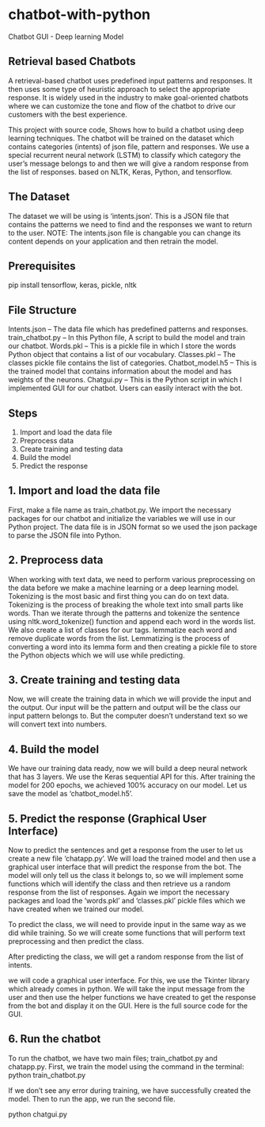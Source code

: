 # chatbot-with-python
Chatbot GUI - Deep learning Model


## Retrieval based Chatbots
A retrieval-based chatbot uses predefined input patterns and responses.
It then uses some type of heuristic approach to select the appropriate response.
It is widely used in the industry to make goal-oriented chatbots where we can customize the tone and flow of the chatbot to drive our customers with the best experience.


This project with source code, Shows how to build a chatbot using deep learning techniques. The chatbot will be trained on the dataset which contains categories (intents) of json file, pattern and responses. We use a special recurrent neural network (LSTM) to classify which category the user’s message belongs to and then we will give a random response from the list of responses.
based on NLTK, Keras, Python, and tensorflow.

## The Dataset
The dataset we will be using is ‘intents.json’. This is a JSON file that contains the patterns we need to find and the responses we want to return to the user.
NOTE: The intents.json file is changable you can change its content depends on your application and then retrain the model.

## Prerequisites
pip install tensorflow, keras, pickle, nltk

## File Structure
Intents.json – The data file which has predefined patterns and responses.
train_chatbot.py – In this Python file, A script to build the model and train our chatbot.
Words.pkl – This is a pickle file in which I store the words Python object that contains a list of our vocabulary.
Classes.pkl – The classes pickle file contains the list of categories.
Chatbot_model.h5 – This is the trained model that contains information about the model and has weights of the neurons.
Chatgui.py – This is the Python script in which I implemented GUI for our chatbot. Users can easily interact with the bot.

## Steps
1. Import and load the data file
2. Preprocess data
3. Create training and testing data
4. Build the model
5. Predict the response

## 1. Import and load the data file
First, make a file name as train_chatbot.py. We import the necessary packages for our chatbot and initialize the variables we will use in our Python project.
The data file is in JSON format so we used the json package to parse the JSON file into Python.


## 2.  Preprocess data
When working with text data, we need to perform various preprocessing on the data before we make a machine learning or a deep learning model. Tokenizing is the most basic and first thing you can do on text data. Tokenizing is the process of breaking the whole text into small parts like words.
Than we iterate through the patterns and tokenize the sentence using nltk.word_tokenize() function and append each word in the words list. We also create a list of classes for our tags.
lemmatize each word and remove duplicate words from the list. Lemmatizing is the process of converting a word into its lemma form and then creating a pickle file to store the Python objects which we will use while predicting.

## 3. Create training and testing data
Now, we will create the training data in which we will provide the input and the output. Our input will be the pattern and output will be the class our input pattern belongs to. But the computer doesn’t understand text so we will convert text into numbers.

## 4. Build the model
We have our training data ready, now we will build a deep neural network that has 3 layers. We use the Keras sequential API for this. After training the model for 200 epochs, we achieved 100% accuracy on our model. Let us save the model as ‘chatbot_model.h5’.

## 5. Predict the response (Graphical User Interface)
Now to predict the sentences and get a response from the user to let us create a new file ‘chatapp.py’.
We will load the trained model and then use a graphical user interface that will predict the response from the bot. The model will only tell us the class it belongs to, so we will implement some functions which will identify the class and then retrieve us a random response from the list of responses.
Again we import the necessary packages and load the ‘words.pkl’ and ‘classes.pkl’ pickle files which we have created when we trained our model.

To predict the class, we will need to provide input in the same way as we did while training. So we will create some functions that will perform text preprocessing and then predict the class.

After predicting the class, we will get a random response from the list of intents.

we will code a graphical user interface. For this, we use the Tkinter library which already comes in python. We will take the input message from the user and then use the helper functions we have created to get the response from the bot and display it on the GUI. Here is the full source code for the GUI.

## 6. Run the chatbot
To run the chatbot, we have two main files; train_chatbot.py and chatapp.py.
First, we train the model using the command in the terminal:
python train_chatbot.py

If we don’t see any error during training, we have successfully created the model. Then to run the app, we run the second file.

python chatgui.py

